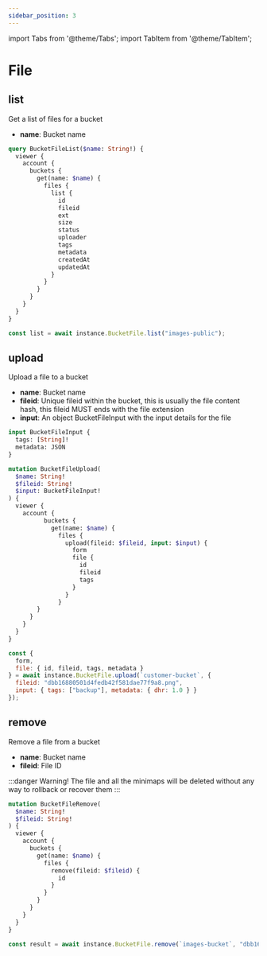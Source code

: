 ```yaml
---
sidebar_position: 3
---
```


import Tabs from '@theme/Tabs';
import TabItem from '@theme/TabItem';

# File

## list

Get a list of files for a bucket

- **name**: Bucket name

<Tabs>
  <TabItem value="graphql" label="GraphQL" default>

```graphql
query BucketFileList($name: String!) {
  viewer {
    account {
      buckets {
        get(name: $name) {
          files {
            list {
              id
              fileid
              ext
              size
              status
              uploader
              tags
              metadata
              createdAt
              updatedAt
            }
          }
        }
      }
    }
  }
}
```

  </TabItem>
  <TabItem value="nodejs" label="NodeJS">

```js
const list = await instance.BucketFile.list("images-public");
```

  </TabItem>
</Tabs>

## upload

Upload a file to a bucket

- **name**: Bucket name
- **fileid**: Unique fileid within the bucket, this is usually the file content hash, this fileid MUST ends with the file extension
- **input**: An object BucketFileInput with the input details for the file

```graphql
input BucketFileInput {
  tags: [String]!
  metadata: JSON
}
```

<Tabs>
  <TabItem value="graphql" label="GraphQL" default>

```graphql
mutation BucketFileUpload(
  $name: String!
  $fileid: String!
  $input: BucketFileInput!
) {
  viewer {
    account {
          buckets {
            get(name: $name) {
              files {
                upload(fileid: $fileid, input: $input) {
                  form
                  file {
                    id
                    fileid
                    tags
                  }
                }
              }
        }
      }
    }
  }
}
```

  </TabItem>
  <TabItem value="nodejs" label="NodeJS">

```js
const {
  form,
  file: { id, fileid, tags, metadata }
} = await instance.BucketFile.upload(`customer-bucket`, {
  fileid: "dbb16880501d4fedb42f581dae77f9a8.png",
  input: { tags: ["backup"], metadata: { dhr: 1.0 } }
});
```

  </TabItem>
</Tabs>

## remove

Remove a file from a bucket

- **name**: Bucket name
- **fileid**: File ID

:::danger Warning!
The file and all the minimaps will be deleted without any way to rollback or recover them
:::

<Tabs>
  <TabItem value="graphql" label="GraphQL" default>

```graphql
mutation BucketFileRemove(
  $name: String!
  $fileid: String!
) {
  viewer {
    account {
      buckets {
        get(name: $name) {
          files {
            remove(fileid: $fileid) {
              id
            }
          }
        }
      }
    }
  }
}
```

  </TabItem>
  <TabItem value="nodejs" label="NodeJS">

```js
const result = await instance.BucketFile.remove(`images-bucket`, "dbb16880501d4fedb42f581dae77f9a8.png");
```

  </TabItem>
</Tabs>
